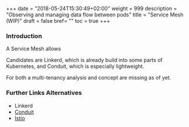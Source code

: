 +++
date = "2018-05-24T15:30:49+02:00"
weight = 999
description = "Observing and managing data flow between pods"
title = "Service Mesh (WIP)"
draft = false
bref= ""
toc = true
+++

### Introduction

A Service Mesh allows

Candidates are Linkerd, which is already build into some parts of Kubernetes, and Conduit, which is especially lightweight.

For both a multi-tenancy analysis and concept are missing as of yet.


### Further Links Alternatives

* Linkerd
* [Conduit](https://www.conduit.io)
* [Istio](https://www.istio.net)